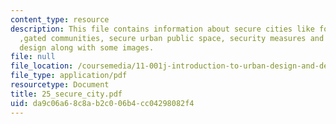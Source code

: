 ```yaml
---
content_type: resource
description: This file contains information about secure cities like fortress city
  ,gated communities, secure urban public space, security measures and plan and urban
  design along with some images.
file: null
file_location: /coursemedia/11-001j-introduction-to-urban-design-and-development-spring-2006/da9c06a68c8ab2c006b4cc04298082f4_25_secure_city.pdf
file_type: application/pdf
resourcetype: Document
title: 25_secure_city.pdf
uid: da9c06a6-8c8a-b2c0-06b4-cc04298082f4
---
```


